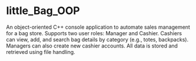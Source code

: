 # Iittle_Bag_OOP
An object-oriented C++ console application to automate sales management for a bag store. Supports two user roles: Manager and Cashier. Cashiers can view, add, and search bag details by category (e.g., totes, backpacks). Managers can also create new cashier accounts. All data is stored and retrieved using file handling.
